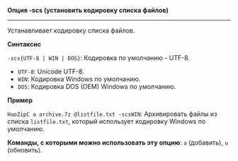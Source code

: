﻿**Опция -scs (установить кодировку списка файлов)**

--------------------------------------------------------------------------------

Устанавливает кодировку списка файлов.

**Синтаксис**

`-scs{UTF-8 | WIN | DOS}`: Кодировка по умолчанию - UTF-8.

* `UTF-8`: Unicode UTF-8.
* `WIN`: Кодировка Windows по умолчанию.
* `DOS`: Кодировка DOS (OEM) Windows по умолчанию.

**Пример**

`HaoZipC a archive.7z @listfile.txt -scsWIN`:  Архивировать файлы из списка `listfile.txt`, который использует кодировку Windows по умолчанию.

**Команды, с которыми можно использовать эту опцию**: `a` (добавить), `u` (обновить).
